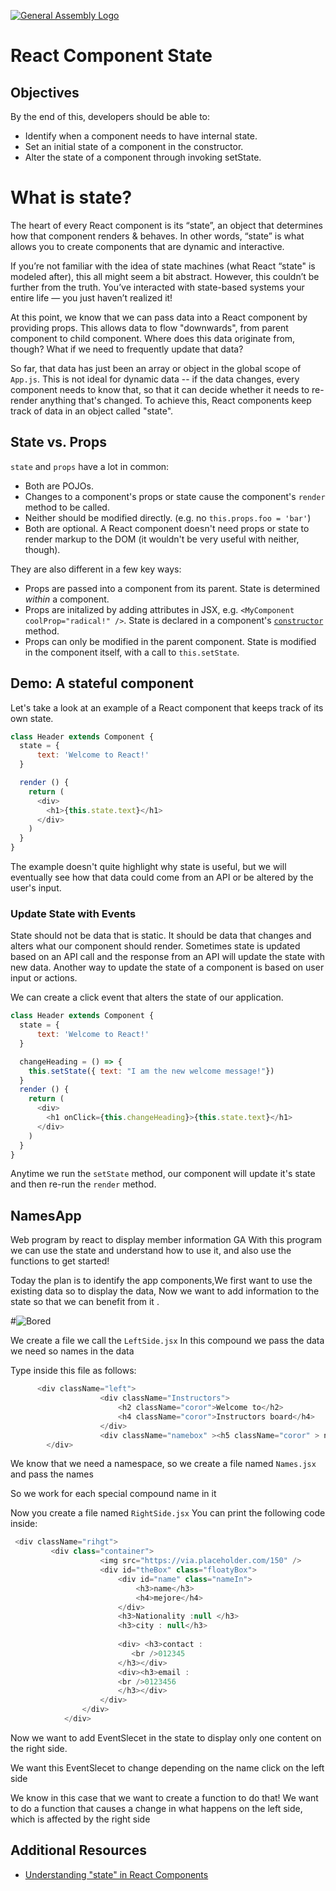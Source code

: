 [![General Assembly Logo](https://camo.githubusercontent.com/1a91b05b8f4d44b5bbfb83abac2b0996d8e26c92/687474703a2f2f692e696d6775722e636f6d2f6b6538555354712e706e67)](https://generalassemb.ly/education/web-development-immersive)

# React Component State

## Objectives

By the end of this, developers should be able to:

-  Identify when a component needs to have internal state.
-  Set an initial state of a component in the constructor.
-  Alter the state of a component through invoking setState.

# What is state?

The heart of every React component is its “state”, an object that determines how that component renders & behaves. In other words, “state” is what allows you to create components that are dynamic and interactive.

If you’re not familiar with the idea of state machines (what React “state" is modeled after), this all might seem a bit abstract. However, this couldn’t be further from the truth. You’ve interacted with state-based systems your entire life — you just haven’t realized it!


At this point, we know that we can pass data into a React component by providing
props. This allows data to flow "downwards", from parent component to child
component. Where does this data originate from, though? What if we need to
frequently update that data?

So far, that data has just been an array or object in the global scope of
`App.js`. This is not ideal for dynamic data -- if the data changes, every
component needs to know that, so that it can decide whether it needs to
re-render anything that's changed. To achieve this, React components keep track
of data in an object called "state".

## State vs. Props

`state` and `props` have a lot in common:

-  Both are POJOs.
-  Changes to a component's props or state cause the component's `render`
   method to be called.
-  Neither should be modified directly. (e.g. no `this.props.foo = 'bar'`)
-  Both are optional. A React component doesn't need props or state to render
   markup to the DOM (it wouldn't be very useful with neither, though).

They are also different in a few key ways:

-  Props are passed into a component from its parent. State is determined
   _within_ a component.
-  Props are initalized by adding attributes in JSX, e.g. `<MyComponent coolProp="radical!" />`. State is declared in a component's [`constructor`](https://reactjs.org/docs/react-component.html#constructor) method.
-  Props can only be modified in the parent component. State is modified in
   the component itself, with a call to `this.setState`.


## Demo: A stateful component

Let's take a look at an example of a React component that keeps
track of its own state. 

```js
class Header extends Component {
  state = {
      text: 'Welcome to React!'
  }

  render () {
    return (
      <div>
        <h1>{this.state.text}</h1>
      </div>
    )
  }
}
```

The example doesn't quite highlight why state is useful, but we will eventually see how that data could come from an API or be altered by the user's input.

### Update State with Events

State should not be data that is static.  It should be data that changes and alters what our component should render.  Sometimes state is updated based on an API call and the response from an API will update the state with new data.  Another way to update the state of a component is based on user input or actions.

We can create a click event that alters the state of our application.
```js
class Header extends Component {
  state = {
      text: 'Welcome to React!'
  }

  changeHeading = () => {
    this.setState({ text: "I am the new welcome message!"})
  }
  render () {
    return (
      <div>
        <h1 onClick={this.changeHeading}>{this.state.text}</h1>
      </div>
    )
  }
}
```

Anytime we run the `setState` method, our component will update it's state and then re-run the `render` method.


## NamesApp

Web program by react to display member information GA
With this program we can use the state and understand how to use it, and also use the functions to get started!


Today the plan is to identify the app components,We first want to use the existing data so to display the data,
Now we want to add information to the state so that we can benefit from it . 

#![Bored](https://i.ibb.co/w7Qt7yZ/Blank.png)

We create a file we call the ```LeftSide.jsx```
In this compound we pass the data we need so names in the data

Type inside this file as follows:
```js
      <div className="left">
                    <div className="Instructors">
                        <h2 className="coror">Welcome to</h2>
                        <h4 className="coror">Instructors board</h4>
                    </div>
                    <div className="namebox" ><h5 className="coror" > name </h5></div>
        </div>
```


We know that we need a namespace, so we create a file named ```Names.jsx``` and pass the names

So we work for each special compound name in it

Now you create a file named ```RightSide.jsx```
You can print the following code inside:

```js
 <div className="rihgt">
         <div class="container">
                    <img src="https://via.placeholder.com/150" />
                    <div id="theBox" class="floatyBox">
                        <div id="name" class="nameIn">
                            <h3>name</h3>
                            <h4>mejore</h4>
                        </div>
                        <h3>Nationality :null </h3>
                        <h3>city : null</h3>
                          
                        <div> <h3>contact :
                           <br />012345
                        </h3></div>
                        <div><h3>email :
                        <br />0123456
                        </h3></div>
                    </div>
                </div>   
            </div>
```

Now we want to add EventSlecet in the state to display only one content on the right side.

We want this EventSlecet to change depending on the name click on the left side

We know in this case that we want to create a function to do that!
We want to do a function that causes a change in what happens on the left side, which is affected by the right side






## Additional Resources

-   [Understanding "state" in React Components](https://thinkster.io/tutorials/understanding-react-state)
